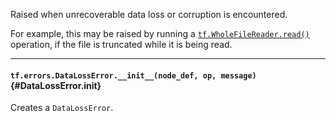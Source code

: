 Raised when unrecoverable data loss or corruption is encountered.

For example, this may be raised by running a
[`tf.WholeFileReader.read()`](../../api_docs/python/io_ops.md#WholeFileReader)
operation, if the file is truncated while it is being read.

- - -

#### `tf.errors.DataLossError.__init__(node_def, op, message)` {#DataLossError.__init__}

Creates a `DataLossError`.


